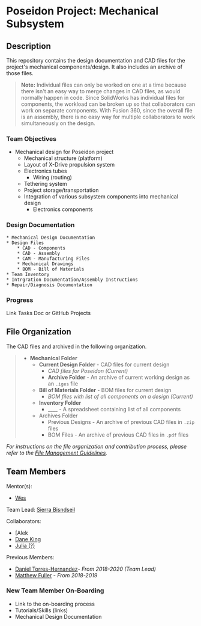 # Poseidon Project: Mechanical Subsystem

## Description
This repository contains the design documentation and CAD files for the project's mechanical components/design. It also includes an archive of those files.

> **Note:** Individual files can only be worked on one at a time because there isn't an easy way to merge changes in CAD files, as would normally happen in code. Since SolidWorks has individual files for components, the workload can be broken up so that collaborators can work on separate components. With Fusion 360, since the overall file is an assembly, there is no easy way for multiple collaborators to work simultaneously on the design.

### Team Objectives
* Mechanical design for Poseidon project
    * Mechanical structure (platform)
    * Layout of X-Drive propulsion system
    * Electronics tubes
        * Wiring (routing)
    * Tethering system
    * Project storage/transportation
    * Integration of various subsystem components into mechanical design
        * Electronics components

### Design Documentation
    * Mechanical Design Documentation
    * Design Files
        * CAD - Components
        * CAD - Assembly
        * CAM - Manufacturing Files
        * Mechanical Drawings
        * BOM - Bill of Materials
    * Team Inventory
    * Intrgration Documentation/Assembly Instructions
    * Repair/Diagnosis Documentation

### Progress

Link Tasks Doc or GitHub Projects

## File Organization
The CAD files and archived in the following organization.

> * **Mechanical Folder**
>   * **Current Design Folder** - CAD files for current design
>       * *CAD files for Poseidon (Current)*
>       * **Archive Folder** - An archive of current working design as an `.iges` file
>   * **Bill of Materials Folder** - BOM files for current design
>     * *BOM files with list of all components on a design (Current)*
>   * **Inventory Folder**
>     * ____ - A spreadsheet containing list of all components
>   * Archives Folder
>     * Previous Designs - An archive of previous CAD files in `.zip` files
>     * BOM Files - An archive of previous CAD files in `.pdf` files

*For instructions on the file organization and contribution process, please refer to the [File Management Guidelines](/README%20-%20File%20Managent%20Guidelines.md).*

## Team Members

Mentor(s):
* [Wes](https://github.com/santaimpersonator)

Team Lead: [Sierra Bisndseil](https://github.com/SierraBindseil)

Collaborators:
* [Alek
* [Dane King](https://github.com/dingkane)
* [Julia (?)](https://github.com/Julia77758)

Previous Members:
* [Daniel Torres-Hernandez](https://github.com/torresdaniel17)- *From 2018-2020 (Team Lead)*
* [Matthew Fuller](https://github.com/MMFuller) - *From 2018-2019*

### New Team Member On-Boarding

* Link to the on-boarding process
* Tutorials/Skills (links)
* Mechanical Design Documentation